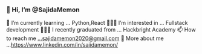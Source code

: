 ### 👋 Hi, I’m @SajidaMemon
🌱 I’m currently learning ... Python,React 
👩🏼‍💻 I’m interested in ... Fullstack development
👩🏼‍🎓 I recently graduated from ... Hackbright Academy
📫 How to reach me ...sajidamemon2020@gmail.com
💬 More about me ...https://www.linkedin.com/in/sajidamemon/

<!--
**SajidaMemon/SajidaMemon** is a ✨ _special_ ✨ repository because its `README.md` (this file) appears on your GitHub profile.

Here are some ideas to get you started:

- 🔭 I’m currently working on ...
- 🌱 I’m currently learning ...
- 👯 I’m looking to collaborate on ...
- 🤔 I’m looking for help with ...
- 💬 Ask me about ...
- 📫 How to reach me: ...
- 😄 Pronouns: ...
- ⚡ Fun fact: ...
-->
